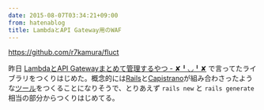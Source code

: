 ```yaml
---
date: 2015-08-07T03:34:21+09:00
from: hatenablog
title: LambdaとAPI Gateway用のWAF
---
```


<p><a href="https://github.com/r7kamura/fluct">https://github.com/r7kamura/fluct</a></p>

<p>昨日 <a href="http://r7kamura.hatenablog.com/entry/2015/08/06/025547">LambdaとAPI Gatewayまとめて管理するやつ - ✘╹◡╹✘</a> で言ってたライブラリをつくりはじめた。概念的には<a class="keyword" href="http://d.hatena.ne.jp/keyword/Rails">Rails</a>と<a class="keyword" href="http://d.hatena.ne.jp/keyword/Capistrano">Capistrano</a>が組み合わさったような<a class="keyword" href="http://d.hatena.ne.jp/keyword/%A5%C4%A1%BC%A5%EB">ツール</a>をつくることになりそうで、とりあえず <code>rails new</code> と <code>rails generate</code> 相当の部分からつくりはじめてる。</p>

